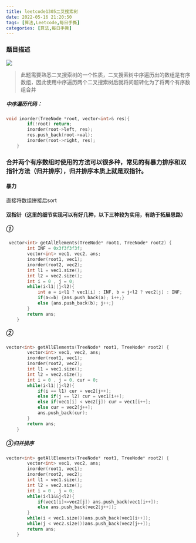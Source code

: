 ```yaml
---
title: leetcode1305二叉搜索树
date: 2022-05-16 21:20:50
tags: [算法,Leetcode,每日手撕]
categories: [算法,每日手撕] 
---
```

### 题目描述

![](https://img-blog.csdnimg.cn/3fc17e52497c4075be98367d92eebb7e.png)
> 此题需要熟悉二叉搜索树的一个性质，二叉搜索树中序遍历出的数组是有序数组，因此使用中序遍历两个二叉搜索树后就将问题转化为了将两个有序数组合并

##### 中序遍历代码：
```cpp
void inorder(TreeNode *root, vector<int>& res){
        if(!root) return;
        inorder(root->left, res);
        res.push_back(root->val);
        inorder(root->right, res);
    }
```
### 合并两个有序数组时使用的方法可以很多种，常见的有暴力排序和双指针方法（归并排序），归并排序本质上就是双指针。
#### 暴力
直接将数组拼接后sort
#### 双指针（这里的细节实现可以有好几种，以下三种较为实用，有助于拓展思路）
##### ①
```cpp
 vector<int> getAllElements(TreeNode* root1, TreeNode* root2) {
        int INF = 0x3f3f3f3f;
        vector<int> vec1, vec2, ans;
        inorder(root1, vec1);
        inorder(root2, vec2);
        int l1 = vec1.size();
        int l2 = vec2.size();
        int i = 0 , j = 0;
        while(i<l1||j<l2){
            int a = i<l1 ? vec1[i] : INF, b = j<l2 ? vec2[j] : INF;
            if(a<=b) {ans.push_back(a); i++;}
            else {ans.push_back(b); j++;}
        }
        return ans;
    }
```

##### ②
```cpp
vector<int> getAllElements(TreeNode* root1, TreeNode* root2) {
        vector<int> vec1, vec2, ans;
        inorder(root1, vec1);
        inorder(root2, vec2);
        int l1 = vec1.size();
        int l2 = vec2.size();
        int i = 0 , j = 0, cur = 0;
        while(i<l1||j<l2){
            if(i == l1) cur = vec2[j++];
            else if(j == l2) cur = vec1[i++];
            else if(vec1[i] < vec2[j]) cur = vec1[i++];
            else cur = vec2[j++];
            ans.push_back(cur);
        }
        return ans;
    }
```

##### ③归并排序
```cpp
vector<int> getAllElements(TreeNode* root1, TreeNode* root2) {
        vector<int> vec1, vec2, ans;
        inorder(root1, vec1);
        inorder(root2, vec2);
        int l1 = vec1.size();
        int l2 = vec2.size();
        int i = 0 , j = 0;
        while(i<l1&&j<l2){
            if(vec1[i]<=vec2[j]) ans.push_back(vec1[i++]);
            else ans.push_back(vec2[j++]);
        }
        while(i < vec1.size())ans.push_back(vec1[i++]);
        while(j < vec2.size())ans.push_back(vec2[j++]);
        return ans;
    }
```
